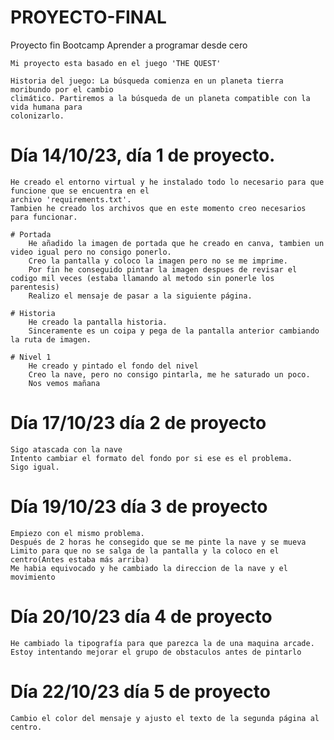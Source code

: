 # PROYECTO-FINAL
Proyecto fin Bootcamp Aprender a programar desde cero

    Mi proyecto esta basado en el juego 'THE QUEST'

    Historia del juego: La búsqueda comienza en un planeta tierra moribundo por el cambio
    climático. Partiremos a la búsqueda de un planeta compatible con la vida humana para
    colonizarlo.

# Día 14/10/23, día 1 de proyecto.
    He creado el entorno virtual y he instalado todo lo necesario para que funcione que se encuentra en el
    archivo 'requirements.txt'. 
    Tambien he creado los archivos que en este momento creo necesarios para funcionar.
    
    # Portada
        He añadido la imagen de portada que he creado en canva, tambien un video igual pero no consigo ponerlo.
        Creo la pantalla y coloco la imagen pero no se me imprime.
        Por fin he conseguido pintar la imagen despues de revisar el codigo mil veces (estaba llamando al metodo sin ponerle los parentesis)
        Realizo el mensaje de pasar a la siguiente página.

    # Historia
        He creado la pantalla historia.
        Sinceramente es un coipa y pega de la pantalla anterior cambiando la ruta de imagen.

    # Nivel 1 
        He creado y pintado el fondo del nivel
        Creo la nave, pero no consigo pintarla, me he saturado un poco.
        Nos vemos mañana


# Día 17/10/23 día 2 de proyecto
    Sigo atascada con la nave 
    Intento cambiar el formato del fondo por si ese es el problema.
    Sigo igual.


# Día 19/10/23 día 3 de proyecto
    Empiezo con el mismo problema.
    Después de 2 horas he consegido que se me pinte la nave y se mueva
    Limito para que no se salga de la pantalla y la coloco en el centro(Antes estaba más arriba)
    Me habia equivocado y he cambiado la direccion de la nave y el movimiento


# Día 20/10/23 día 4 de proyecto
    He cambiado la tipografía para que parezca la de una maquina arcade.
    Estoy intentando mejorar el grupo de obstaculos antes de pintarlo

# Día 22/10/23 día 5 de proyecto
    Cambio el color del mensaje y ajusto el texto de la segunda página al centro.
